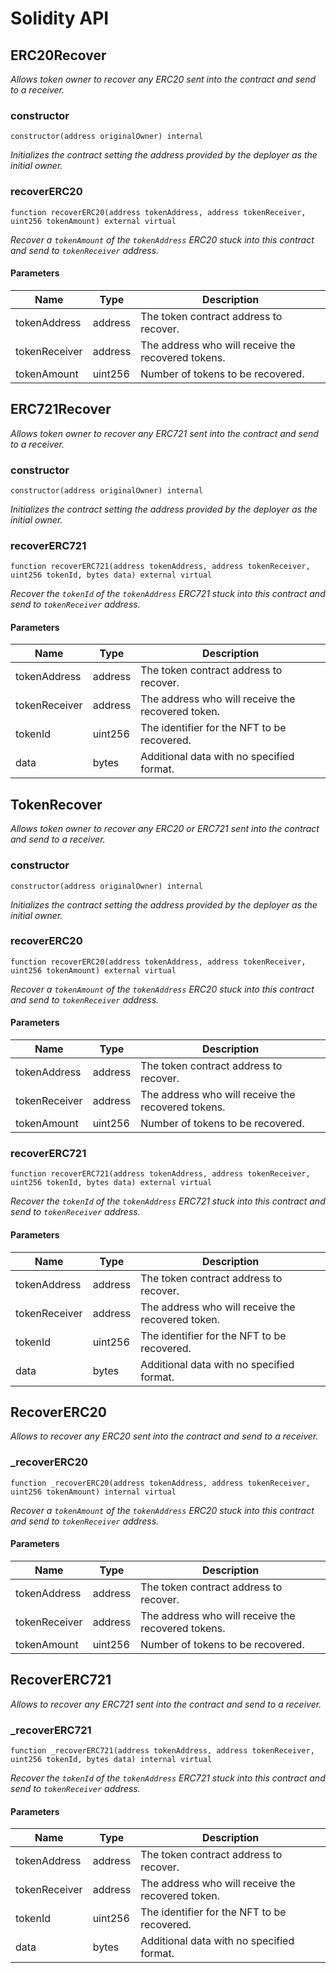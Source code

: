 # Solidity API

## ERC20Recover

_Allows token owner to recover any ERC20 sent into the contract and send to a receiver._

### constructor

```solidity
constructor(address originalOwner) internal
```

_Initializes the contract setting the address provided by the deployer as the initial owner._

### recoverERC20

```solidity
function recoverERC20(address tokenAddress, address tokenReceiver, uint256 tokenAmount) external virtual
```

_Recover a `tokenAmount` of the `tokenAddress` ERC20 stuck into this contract
and send to `tokenReceiver` address._

#### Parameters

| Name | Type | Description |
| ---- | ---- | ----------- |
| tokenAddress | address | The token contract address to recover. |
| tokenReceiver | address | The address who will receive the recovered tokens. |
| tokenAmount | uint256 | Number of tokens to be recovered. |

## ERC721Recover

_Allows token owner to recover any ERC721 sent into the contract and send to a receiver._

### constructor

```solidity
constructor(address originalOwner) internal
```

_Initializes the contract setting the address provided by the deployer as the initial owner._

### recoverERC721

```solidity
function recoverERC721(address tokenAddress, address tokenReceiver, uint256 tokenId, bytes data) external virtual
```

_Recover the `tokenId` of the `tokenAddress` ERC721 stuck into this contract
and send to `tokenReceiver` address._

#### Parameters

| Name | Type | Description |
| ---- | ---- | ----------- |
| tokenAddress | address | The token contract address to recover. |
| tokenReceiver | address | The address who will receive the recovered token. |
| tokenId | uint256 | The identifier for the NFT to be recovered. |
| data | bytes | Additional data with no specified format. |

## TokenRecover

_Allows token owner to recover any ERC20 or ERC721 sent into the contract and send to a receiver._

### constructor

```solidity
constructor(address originalOwner) internal
```

_Initializes the contract setting the address provided by the deployer as the initial owner._

### recoverERC20

```solidity
function recoverERC20(address tokenAddress, address tokenReceiver, uint256 tokenAmount) external virtual
```

_Recover a `tokenAmount` of the `tokenAddress` ERC20 stuck into this contract
and send to `tokenReceiver` address._

#### Parameters

| Name | Type | Description |
| ---- | ---- | ----------- |
| tokenAddress | address | The token contract address to recover. |
| tokenReceiver | address | The address who will receive the recovered tokens. |
| tokenAmount | uint256 | Number of tokens to be recovered. |

### recoverERC721

```solidity
function recoverERC721(address tokenAddress, address tokenReceiver, uint256 tokenId, bytes data) external virtual
```

_Recover the `tokenId` of the `tokenAddress` ERC721 stuck into this contract
and send to `tokenReceiver` address._

#### Parameters

| Name | Type | Description |
| ---- | ---- | ----------- |
| tokenAddress | address | The token contract address to recover. |
| tokenReceiver | address | The address who will receive the recovered token. |
| tokenId | uint256 | The identifier for the NFT to be recovered. |
| data | bytes | Additional data with no specified format. |

## RecoverERC20

_Allows to recover any ERC20 sent into the contract and send to a receiver._

### _recoverERC20

```solidity
function _recoverERC20(address tokenAddress, address tokenReceiver, uint256 tokenAmount) internal virtual
```

_Recover a `tokenAmount` of the `tokenAddress` ERC20 stuck into this contract
and send to `tokenReceiver` address._

#### Parameters

| Name | Type | Description |
| ---- | ---- | ----------- |
| tokenAddress | address | The token contract address to recover. |
| tokenReceiver | address | The address who will receive the recovered tokens. |
| tokenAmount | uint256 | Number of tokens to be recovered. |

## RecoverERC721

_Allows to recover any ERC721 sent into the contract and send to a receiver._

### _recoverERC721

```solidity
function _recoverERC721(address tokenAddress, address tokenReceiver, uint256 tokenId, bytes data) internal virtual
```

_Recover the `tokenId` of the `tokenAddress` ERC721 stuck into this contract
and send to `tokenReceiver` address._

#### Parameters

| Name | Type | Description |
| ---- | ---- | ----------- |
| tokenAddress | address | The token contract address to recover. |
| tokenReceiver | address | The address who will receive the recovered token. |
| tokenId | uint256 | The identifier for the NFT to be recovered. |
| data | bytes | Additional data with no specified format. |

